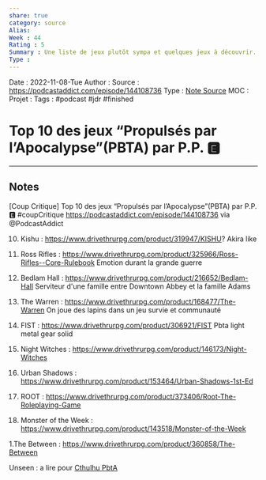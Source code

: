 ```yaml
---
share: true 
category: source
Alias:
Week : 44
Rating : 5
Summary : Une liste de jeux plutôt sympa et quelques jeux à découvrir.
Type : 
---
```

Date : 2022-11-08-Tue
Author :
Source : https://podcastaddict.com/episode/144108736 
Type : [Note Source](Note%20Source.md)
MOC :
Projet : 
Tags : #podcast #jdr #finished 

# Top 10 des jeux “Propulsés par l’Apocalypse”(PBTA) par P.P.  🅴


***

## Notes

[Coup Critique] Top 10 des jeux “Propulsés par l’Apocalypse”(PBTA) par P.P.  🅴 #coupCritique 
https://podcastaddict.com/episode/144108736 via @PodcastAddict

10. Kishu : https://www.drivethrurpg.com/product/319947/KISHU? 
Akira like

9. Ross Rifles : https://www.drivethrurpg.com/product/325966/Ross-Rifles--Core-Rulebook 
Emotion durant la grande guerre


8. Bedlam Hall : https://www.drivethrurpg.com/product/216652/Bedlam-Hall 
Serviteur d'une famille entre Downtown Abbey et la famille Adams


7. The Warren : https://www.drivethrurpg.com/product/168477/The-Warren 
On joue des lapins dans un jeu survie et communauté

6. FIST : https://www.drivethrurpg.com/product/306921/FIST 
Pbta light metal gear solid 

5. Night Witches : https://www.drivethrurpg.com/product/146173/Night-Witches 

4. Urban Shadows : https://www.drivethrurpg.com/product/153464/Urban-Shadows-1st-Ed 

3. ROOT : https://www.drivethrurpg.com/product/373406/Root-The-Roleplaying-Game 

2. Monster of the Week : https://www.drivethrurpg.com/product/143518/Monster-of-the-Week 

1.The Between : https://www.drivethrurpg.com/product/360858/The-Between

Unseen : a lire pour [Cthulhu PbtA](Cthulhu%20PbtA.md)